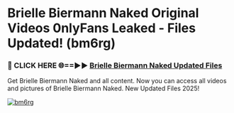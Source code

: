 # Brielle Biermann Naked Original Videos 0nlyFans Leaked - Files Updated! (bm6rg)

<h3>🔴 CLICK HERE 🌐==►► <a href="https://tinyurl.com/yckcrads" rel="nofollow">Brielle Biermann Naked Updated Files</a></h3>

Get Brielle Biermann Naked and all content. Now you can access all videos and pictures of Brielle Biermann Naked. New Updated Files 2025!

[![bm6rg](https://i.imgur.com/hpKpOFt.gif)](https://tinyurl.com/yckcrads)
